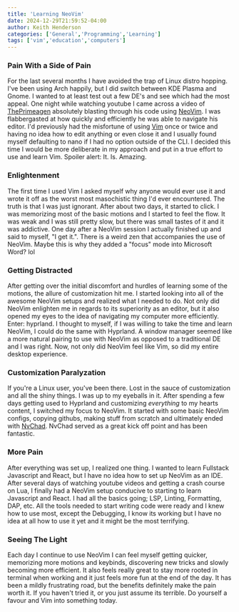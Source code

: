 ```yaml
---
title: 'Learning NeoVim'
date: 2024-12-29T21:59:52-04:00
author: Keith Henderson
categories: ['General','Programming','Learning']
tags: ['vim','education','computers']
---
```


### Pain With a Side of Pain

For the last several months I have avoided the trap of Linux distro hopping. I've been using Arch happily, but I did switch between KDE Plasma and Gnome. I wanted
to at least test out a few DE's and see which had the most appeal. One night while watching youtube I came across a video of <a href="https://www.youtube.com/c/theprimeagen">ThePrimeagen</a> absolutely blasting through his code using <a href="https://neovim.io/">NeoVim</a>. I was flabbergasted at how quickly and efficiently he was able to navigate his editor. I'd previously had the misfortune of using <a href="https://www.vim.org/">Vim</a> once or twice and having no idea how to edit anything or even close it and I usually found myself defaulting to nano if I had no option outside
of the CLI. I decided this time I would be more deliberate in my approach and put in a true effort to use and learn Vim. Spoiler alert: It. Is. Amazing.

### Enlightenment

The first time I used Vim I asked myself why anyone would ever use it and wrote it off as the worst most masochistic thing I'd ever encountered. The truth is that I was just ignorant. After about two days, it started to click. I was memorizing most of the basic motions and I started to feel the flow. It was weak and I was still pretty slow, but there was small tastes of it and it was addictive. One day after a NeoVim session I actually finished up and said to myself, "I get it.". There is a weird zen that accompanies the use of NeoVim. Maybe this is why they added a "focus" mode into Microsoft Word? lol 

### Getting Distracted

After getting over the initial discomfort and hurdles of learning some of the motions, the allure of customization hit me. I started looking into all of the awesome NeoVim 
setups and realized what I needed to do. Not only did NeoVim enlighten me in regards to its superiority as an editor, but it also opened my eyes to the idea of navigating my computer more efficiently. Enter: hyprland. I thought to myself, if I was willing to take the time and learn NeoVim, I could do the same with Hyprland. A window manager seemed like a more natural pairing to use with NeoVim as opposed to a traditional DE and I was right. Now, not only did NeoVim feel like Vim, so did my entire desktop experience.  

### Customization Paralyzation

If you're a Linux user, you've been there. Lost in the sauce of customization and all the shiny things. I was up to my eyeballs in it. After spending a few days getting used to Hyprland and customizing <i>everything</i> to my hearts content, I switched my focus to NeoVim. It started with some basic NeoVim configs, copying githubs, making stuff from scratch and ultimately ended with <a href="https://nvchad.com/">NvChad</a>. NvChad served as a great kick off point and has been fantastic.

### More Pain

After everything was set up, I realized one thing. I wanted to learn Fullstack Javascript and React, but I have no idea how to set up NeoVim as an IDE. After several days of watching youtube videos and getting a crash course on Lua, I finally had a NeoVim setup conducive to starting to learn Javascript and React. I had all the basics going; LSP, Linting, Formatting, DAP, etc. All the tools needed to start writing code were ready and I knew how to use most, except the Debugging, I know its working but I have no idea at all how to use it yet and it might be the most terrifying.  

### Seeing The Light

Each day I continue to use NeoVim I can feel myself getting quicker, memorizing more motions and keybinds, discovering new tricks and slowly becoming more efficient. It also feels really great to stay more rooted in terminal when working and it just feels more fun at the end of the day. It has been a mildly frustrating road, but the benefits definitely make the pain worth it. If you haven't tried it, or you just assume its terrible. Do yourself a favour and Vim into something today. 
